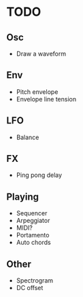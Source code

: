 # TODO

## Osc

- Draw a waveform

## Env

- Pitch envelope
- Envelope line tension

## LFO

- Balance

## FX

- Ping pong delay

## Playing

- Sequencer
- Arpeggiator
- MIDI?
- Portamento
- Auto chords

## Other

- Spectrogram
- DC offset

